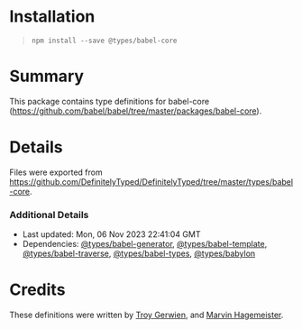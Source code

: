 # Installation
> `npm install --save @types/babel-core`

# Summary
This package contains type definitions for babel-core (https://github.com/babel/babel/tree/master/packages/babel-core).

# Details
Files were exported from https://github.com/DefinitelyTyped/DefinitelyTyped/tree/master/types/babel-core.

### Additional Details
 * Last updated: Mon, 06 Nov 2023 22:41:04 GMT
 * Dependencies: [@types/babel-generator](https://npmjs.com/package/@types/babel-generator), [@types/babel-template](https://npmjs.com/package/@types/babel-template), [@types/babel-traverse](https://npmjs.com/package/@types/babel-traverse), [@types/babel-types](https://npmjs.com/package/@types/babel-types), [@types/babylon](https://npmjs.com/package/@types/babylon)

# Credits
These definitions were written by [Troy Gerwien](https://github.com/yortus), and [Marvin Hagemeister](https://github.com/marvinhagemeister).

